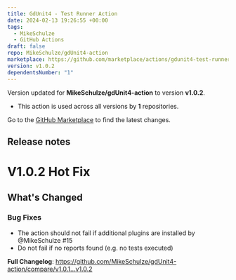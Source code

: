 ```yaml
---
title: GdUnit4 - Test Runner Action
date: 2024-02-13 19:26:55 +00:00
tags:
  - MikeSchulze
  - GitHub Actions
draft: false
repo: MikeSchulze/gdUnit4-action
marketplace: https://github.com/marketplace/actions/gdunit4-test-runner-action
version: v1.0.2
dependentsNumber: "1"
---
```



Version updated for **MikeSchulze/gdUnit4-action** to version **v1.0.2**.
- This action is used across all versions by **1** repositories.

Go to the [GitHub Marketplace](https://github.com/marketplace/actions/gdunit4-test-runner-action) to find the latest changes.

## Release notes

<!-- Release notes generated using configuration in .github/release.yml at master -->

# V1.0.2 Hot Fix

## What's Changed
### Bug Fixes
* The action should not fail if additional plugins are installed by @MikeSchulze #15
* Do not fail if no reports found (e.g. no tests executed)


**Full Changelog**: https://github.com/MikeSchulze/gdUnit4-action/compare/v1.0.1...v1.0.2
